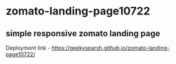 # zomato-landing-page10722

## simple responsive zomato landing page

Deployment link - https://geekysparsh.github.io/zomato-landing-page10722/
